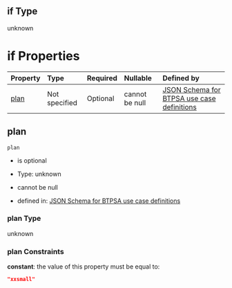 ## if Type

unknown

# if Properties

| Property      | Type          | Required | Nullable       | Defined by                                                                                                                                                                                                                                  |
| :------------ | :------------ | :------- | :------------- | :------------------------------------------------------------------------------------------------------------------------------------------------------------------------------------------------------------------------------------------ |
| [plan](#plan) | Not specified | Optional | cannot be null | [JSON Schema for BTPSA use case definitions](btpsa-usecase-properties-services-items-allof-1-then-allof-86-then-allof-4-if-properties-plan.md "undefined#/properties/services/items/allOf/1/then/allOf/86/then/allOf/4/if/properties/plan") |

## plan



`plan`

*   is optional

*   Type: unknown

*   cannot be null

*   defined in: [JSON Schema for BTPSA use case definitions](btpsa-usecase-properties-services-items-allof-1-then-allof-86-then-allof-4-if-properties-plan.md "undefined#/properties/services/items/allOf/1/then/allOf/86/then/allOf/4/if/properties/plan")

### plan Type

unknown

### plan Constraints

**constant**: the value of this property must be equal to:

```json
"xxsmall"
```
